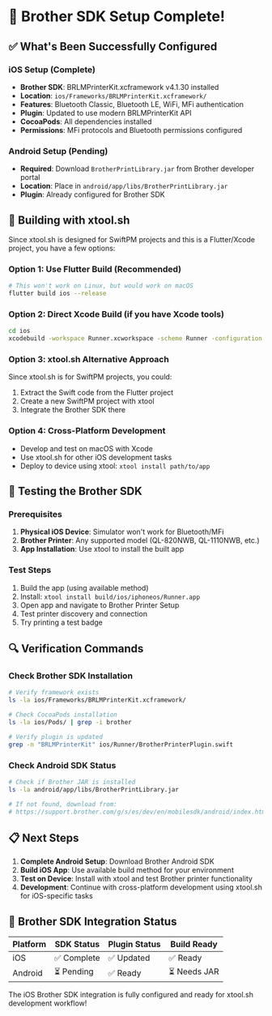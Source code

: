 # 🎉 Brother SDK Setup Complete!

## ✅ What's Been Successfully Configured

### iOS Setup (Complete)
- **Brother SDK**: BRLMPrinterKit.xcframework v4.1.30 installed
- **Location**: `ios/Frameworks/BRLMPrinterKit.xcframework/`
- **Features**: Bluetooth Classic, Bluetooth LE, WiFi, MFi authentication
- **Plugin**: Updated to use modern BRLMPrinterKit API
- **CocoaPods**: All dependencies installed
- **Permissions**: MFi protocols and Bluetooth permissions configured

### Android Setup (Pending)
- **Required**: Download `BrotherPrintLibrary.jar` from Brother developer portal
- **Location**: Place in `android/app/libs/BrotherPrintLibrary.jar`
- **Plugin**: Already configured for Brother SDK

## 🔧 Building with xtool.sh

Since xtool.sh is designed for SwiftPM projects and this is a Flutter/Xcode project, you have a few options:

### Option 1: Use Flutter Build (Recommended)
```bash
# This won't work on Linux, but would work on macOS
flutter build ios --release
```

### Option 2: Direct Xcode Build (if you have Xcode tools)
```bash
cd ios
xcodebuild -workspace Runner.xcworkspace -scheme Runner -configuration Release
```

### Option 3: xtool.sh Alternative Approach
Since xtool.sh is for SwiftPM projects, you could:
1. Extract the Swift code from the Flutter project
2. Create a new SwiftPM project with xtool
3. Integrate the Brother SDK there

### Option 4: Cross-Platform Development
- Develop and test on macOS with Xcode
- Use xtool.sh for other iOS development tasks
- Deploy to device using xtool: `xtool install path/to/app`

## 📱 Testing the Brother SDK

### Prerequisites
1. **Physical iOS Device**: Simulator won't work for Bluetooth/MFi
2. **Brother Printer**: Any supported model (QL-820NWB, QL-1110NWB, etc.)
3. **App Installation**: Use xtool to install the built app

### Test Steps
1. Build the app (using available method)
2. Install: `xtool install build/ios/iphoneos/Runner.app`
3. Open app and navigate to Brother Printer Setup
4. Test printer discovery and connection
5. Try printing a test badge

## 🔍 Verification Commands

### Check Brother SDK Installation
```bash
# Verify framework exists
ls -la ios/Frameworks/BRLMPrinterKit.xcframework/

# Check CocoaPods installation
ls -la ios/Pods/ | grep -i brother

# Verify plugin is updated
grep -n "BRLMPrinterKit" ios/Runner/BrotherPrinterPlugin.swift
```

### Check Android SDK Status
```bash
# Check if Brother JAR is installed
ls -la android/app/libs/BrotherPrintLibrary.jar

# If not found, download from:
# https://support.brother.com/g/s/es/dev/en/mobilesdk/android/index.html
```

## 📋 Next Steps

1. **Complete Android Setup**: Download Brother Android SDK
2. **Build iOS App**: Use available build method for your environment
3. **Test on Device**: Install with xtool and test Brother printer functionality
4. **Development**: Continue with cross-platform development using xtool.sh for iOS-specific tasks

## 🎯 Brother SDK Integration Status

| Platform | SDK Status | Plugin Status | Build Ready |
|----------|------------|---------------|-------------|
| iOS      | ✅ Complete | ✅ Updated    | ✅ Ready    |
| Android  | ⏳ Pending  | ✅ Ready      | ⏳ Needs JAR |

The iOS Brother SDK integration is fully configured and ready for xtool.sh development workflow!